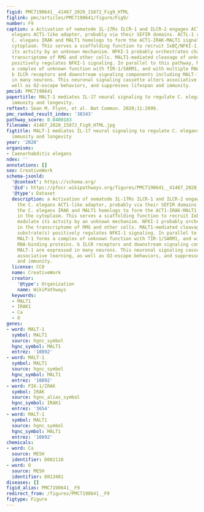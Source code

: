 ```yaml
---
figid: PMC7190641__41467_2020_15872_Fig9_HTML
figlink: pmc/articles/PMC7190641/figure/Fig9/
number: F9
caption: a Activation of nematode IL-17Rs ILCR-1 and ILCR-2 engages ACTL-1, the C.
  elegans ACT1-like adapter, probably via their SEFIR domains. ACTL-1 recruits the
  C. elegans IRAK and MALT1 homologs to form the ACT1-IRAK-MALT1 signalosome in the
  cytoplasm. This serves a scaffolding function to recruit IκBζ/NFKI-1, and modulate
  its actvity by an unknown mechanism. NFKI-1 probably orchestrates changes in the
  transcriptome of RMG and other cells. MALT1-mediated cleavage of unknown substrate(s)
  positively regulates NFKI-1 signaling. In parallel to this pathway, MALT-1 forms
  a complex of unknown function with TIR-1/SARM1, and with multiple RNA-binding proteins.
  b ILCR receptors and downstream signaling components including MALT-1 are expressed
  in many neurons. This neuronal signaling cassette alters associative learning, as
  well as O2-escape behaviors, and suppresses lifespan and immunity.
pmcid: PMC7190641
papertitle: MALT-1 mediates IL-17 neural signaling to regulate C. elegans behavior,
  immunity and longevity.
reftext: Sean M. Flynn, et al. Nat Commun. 2020;11:2099.
pmc_ranked_result_index: '38343'
pathway_score: 0.8400183
filename: 41467_2020_15872_Fig9_HTML.jpg
figtitle: MALT-1 mediates IL-17 neural signaling to regulate C. elegans behavior,
  immunity and longevity
year: '2020'
organisms:
- Caenorhabditis elegans
ndex: ''
annotations: []
seo: CreativeWork
schema-jsonld:
  '@context': https://schema.org/
  '@id': https://pfocr.wikipathways.org/figures/PMC7190641__41467_2020_15872_Fig9_HTML.html
  '@type': Dataset
  description: a Activation of nematode IL-17Rs ILCR-1 and ILCR-2 engages ACTL-1,
    the C. elegans ACT1-like adapter, probably via their SEFIR domains. ACTL-1 recruits
    the C. elegans IRAK and MALT1 homologs to form the ACT1-IRAK-MALT1 signalosome
    in the cytoplasm. This serves a scaffolding function to recruit IκBζ/NFKI-1, and
    modulate its actvity by an unknown mechanism. NFKI-1 probably orchestrates changes
    in the transcriptome of RMG and other cells. MALT1-mediated cleavage of unknown
    substrate(s) positively regulates NFKI-1 signaling. In parallel to this pathway,
    MALT-1 forms a complex of unknown function with TIR-1/SARM1, and with multiple
    RNA-binding proteins. b ILCR receptors and downstream signaling components including
    MALT-1 are expressed in many neurons. This neuronal signaling cassette alters
    associative learning, as well as O2-escape behaviors, and suppresses lifespan
    and immunity.
  license: CC0
  name: CreativeWork
  creator:
    '@type': Organization
    name: WikiPathways
  keywords:
  - MALT1
  - IRAK1
  - Ca
  - O
genes:
- word: MALT-1
  symbol: MALT1
  source: hgnc_symbol
  hgnc_symbol: MALT1
  entrez: '10892'
- word: MALT-1
  symbol: MALT1
  source: hgnc_symbol
  hgnc_symbol: MALT1
  entrez: '10892'
- word: PIK-1/IRAK
  symbol: IRAK
  source: hgnc_alias_symbol
  hgnc_symbol: IRAK1
  entrez: '3654'
- word: MALT-1
  symbol: MALT1
  source: hgnc_symbol
  hgnc_symbol: MALT1
  entrez: '10892'
chemicals:
- word: Ca
  source: MESH
  identifier: D002118
- word: O
  source: MESH
  identifier: D013481
diseases: []
figid_alias: PMC7190641__F9
redirect_from: /figures/PMC7190641__F9
figtype: Figure
---
```

